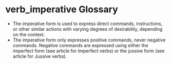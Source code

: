 # verb_imperative Glossary
- The imperative form is used to express direct commands, instructions, or other similar actions with varying degrees of desirability, depending on the context.
- The imperative form only expresses positive commands, never negative commands.  Negative commands are expressed using either the imperfect form (see article for Imperfect verbs) or the jussive form (see article for Jussive verbs).